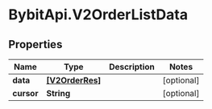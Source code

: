 # BybitApi.V2OrderListData

## Properties
Name | Type | Description | Notes
------------ | ------------- | ------------- | -------------
**data** | [**[V2OrderRes]**](V2OrderRes.md) |  | [optional] 
**cursor** | **String** |  | [optional] 


